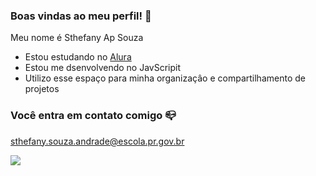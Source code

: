 ### Boas vindas ao meu perfil! 💜

Meu nome é Sthefany Ap Souza

- Estou estudando no [Alura](https://www.alura.com.br)
- Estou me dsenvolvendo no JavScripit
- Utilizo esse espaço para minha organizaçâo e compartilhamento de projetos

### Você entra em contato comigo 📪

sthefany.souza.andrade@escola.pr.gov.br



![](https://media.tenor.com/mMr6S-_lnaYAAAAm/heart-love.webp)
